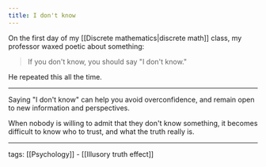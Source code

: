 ```yaml
---
title: I don't know
---
```


On the first day of my [[Discrete mathematics|discrete math]] class, my professor waxed poetic about something:  

>If you don't know, you should say "I don't know."  

He repeated this all the time.  

---

Saying "I don't know" can help you avoid overconfidence, and remain open to new information and perspectives.  

When nobody is willing to admit that they don't know something, it becomes difficult to know who to trust, and what the truth really is.  

---

tags: [[Psychology]] - [[Illusory truth effect]]